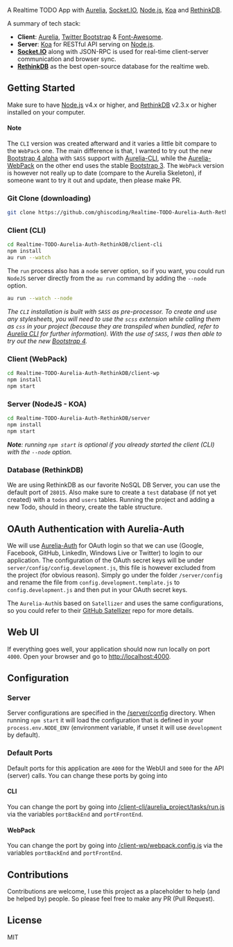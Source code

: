 A Realtime TODO App with [Aurelia](http://aurelia.io), [Socket.IO](http://socket.io/), [Node.js](http://www.nodejs.org/), [Koa](http://koajs.com/) and [RethinkDB](https://www.rethinkdb.com/).

A summary of tech stack:
* **Client**: [Aurelia](http://aurelia.io/), [Twitter Bootstrap](http://getbootstrap.com/) & [Font-Awesome](http://fontawesome.io/).
* **Server**: [Koa](http://koajs.com/) for RESTful API serving on [Node.js](https://nodejs.org/).
* **[Socket.IO](http://socket.io/)** along with JSON-RPC is used for real-time client-server communication and browser sync.
* **[RethinkDB](https://rethinkdb.com/)** as the best open-source database for the realtime web.

## Getting Started
Make sure to have [Node.js](https://nodejs.org/) v4.x or higher, and [RethinkDB](https://rethinkdb.com/) v2.3.x or higher installed on your computer.

#### Note
The `CLI` version was created afterward and it varies a little bit compare to the `WebPack` one. The main difference is that, I wanted to try out the new [Bootstrap 4 alpha](http://v4-alpha.getbootstrap.com/) with `SASS` support with [Aurelia-CLI](https://github.com/aurelia/cli), while the [Aurelia-WebPack](https://github.com/aurelia/skeleton-navigation) on the other end uses the stable [Bootstrap 3](http://getbootstrap.com/). The `WebPack` version is however not really up to date (compare to the Aurelia Skeleton), if someone want to try it out and update, then please make PR.

### Git Clone (downloading)
```bash
git clone https://github.com/ghiscoding/Realtime-TODO-Aurelia-Auth-RethinkDB
```

### Client (CLI)
```bash
cd Realtime-TODO-Aurelia-Auth-RethinkDB/client-cli
npm install
au run --watch
```

The `run` process also has a `node` server option, so if you want, you could run `NodeJS` server directly from the `au run` command by adding the `--node` option. 
```bash
au run --watch --node
``` 
_The `CLI` installation is built with `SASS` as pre-processor. To create and use any stylesheets, you will need to use the `scss` extension while calling them as `css` in your project (because they are transpiled when bundled, refer to [Aurelia CLI](http://aurelia.io/hub.html#/doc/article/aurelia/framework/latest/the-aurelia-cli) for further information).
With the use of `SASS`, I was then able to try out the new [Bootstrap 4](http://v4-alpha.getbootstrap.com/)._

### Client (WebPack)
```bash
cd Realtime-TODO-Aurelia-Auth-RethinkDB/client-wp
npm install
npm start
```

### Server (NodeJS - KOA)
```bash
cd Realtime-TODO-Aurelia-Auth-RethinkDB/server
npm install
npm start
```

_**Note**: running `npm start` is optional if you already started the client (CLI) with the `--node` option._

### Database (RethinkDB)
We are using RethinkDB as our favorite NoSQL DB Server, you can use the default port of `28015`.
Also make sure to create a `test` database (if not yet created) with a `todos` and `users` tables. Running the project and adding a new Todo, should in theory, create the table structure.

## OAuth Authentication with Aurelia-Auth
We will use [Aurelia-Auth](https://github.com/paulvanbladel/aurelia-auth) for OAuth login so that we can use (Google, Facebook, GitHub, LinkedIn, Windows Live or Twitter) to login to our application. The configuration of the OAuth secret keys will be under `server/config/config.development.js`, this file is however excluded from the project (for obvious reason). Simply go under the folder `/server/config` and rename the file from `config.development.template.js` to `config.development.js` and then put in your OAuth secret keys.

The `Aurelia-Auth`is based on `Satellizer` and uses the same configurations, so you could refer to their [GitHub Satellizer](https://github.com/sahat/satellizer) repo for more details.

## Web UI
If everything goes well, your application should now run locally on port `4000`. Open your browser and go to [http://localhost:4000](http://localhost:4000).

## Configuration
### Server
Server configurations are specified in the [/server/config](https://github.com/ghiscoding/Realtime-TODO-Aurelia-Auth-RethinkDB/blob/master/server/config/) directory. When running `npm start` it will load the configuration that is defined in your `process.env.NODE_ENV` (environment variable, if unset it will use `development` by default).

### Default Ports
Default ports for this application are `4000` for the WebUI and `5000` for the API (server) calls.
You can change these ports by going into
#### CLI
You can change the port by going into [/client-cli/aurelia_project/tasks/run.js](https://github.com/ghiscoding/Realtime-TODO-Aurelia-Auth-RethinkDB/blob/master/client-cli/aurelia_project/tasks/run.js) via the variables `portBackEnd` and `portFrontEnd`.
#### WebPack
You can change the port by going into [/client-wp/webpack.config.js](https://github.com/ghiscoding/Realtime-TODO-Aurelia-Auth-RethinkDB/blob/master/client-wp/webpack.config.js) via the variables `portBackEnd` and `portFrontEnd`. 

## Contributions
Contributions are welcome, I use this project as a placeholder to help (and be helped by) people. So please feel free to make any PR (Pull Request).

## License
MIT
